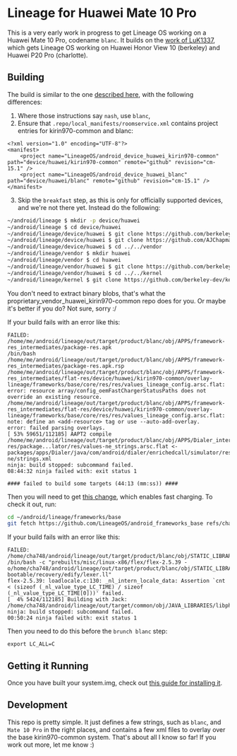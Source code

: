 # Lineage for Huawei Mate 10 Pro

This is a very early work in progress to get Lineage OS working on a Huawei
Mate 10 Pro, codename `blanc`. It builds on the [work of
LuK1337](https://forum.xda-developers.com/honor-view-10/development/rom-lineageos-15-1-t3753000),
which gets Lineage OS working on Huawei Honor View 10 (berkeley) and Huawei P20 Pro (charlotte).

## Building

The build is similar to the one [described here](https://wiki.lineageos.org/devices/nash/build), with the following differences:
1. Where those instructions say `nash`, use `blanc`,
2. Ensure that `.repo/local_manifests/roomservice.xml` contains project entries for kirin970-common and blanc:
```
<?xml version="1.0" encoding="UTF-8"?>
<manifest>
    <project name="LineageOS/android_device_huawei_kirin970-common" path="device/huawei/kirin970-common" remote="github" revision="cm-15.1" />
    <project name="LineageOS/android_device_huawei_blanc" path="device/huawei/blanc" remote="github" revision="cm-15.1" />
</manifest>
```
3. Skip the `breakfast` step, as this is only for officially supported devices, and we're not there yet. Instead do the following:
``` bash
~/android/lineage $ mkdir -p device/huawei
~/android/lineage $ cd device/huawei
~/android/lineage/device/huawei $ git clone https://github.com/berkeley-dev/android_device_huawei_kirin970-common kirin970-common
~/android/lineage/device/huawei $ git clone https://github.com/AJChapman/android_device_huawei_blanc blanc
~/android/lineage/device/huawei $ cd ../../vendor
~/android/lineage/vendor $ mkdir huawei
~/android/lineage/vendor $ cd huawei
~/android/lineage/vendor/huawei $ git clone https://github.com/berkeley-dev/proprietary_vendor_huawei_kirin970-common kirin970-common
~/android/lineage/vendor/huawei $ cd ../../kernel
~/android/lineage/kernel $ git clone https://github.com/berkeley-dev/kernel_common common
```

You don't need to extract binary blobs, that's what the
proprietary_vendor_huawei_kirin970-common repo does for you. Or maybe it's
better if you do? Not sure, sorry :/

If your build fails with an error like this:
```
FAILED: /home/me/android/lineage/out/target/product/blanc/obj/APPS/framework-res_intermediates/package-res.apk
/bin/bash /home/me/android/lineage/out/target/product/blanc/obj/APPS/framework-res_intermediates/package-res.apk.rsp
/home/me/android/lineage/out/target/product/blanc/obj/APPS/framework-res_intermediates/flat-res/device/huawei/kirin970-common/overlay-lineage/frameworks/base/core/res/res/values_lineage_config.arsc.flat: error: resource array/config_oemFastChargerStatusPaths does not override an existing resource.
/home/me/android/lineage/out/target/product/blanc/obj/APPS/framework-res_intermediates/flat-res/device/huawei/kirin970-common/overlay-lineage/frameworks/base/core/res/res/values_lineage_config.arsc.flat: note: define an <add-resource> tag or use --auto-add-overlay.
error: failed parsing overlays.
[ 53% 59651/112185] AAPT2 compile /home/me/android/lineage/out/target/product/blanc/obj/APPS/Dialer_intermediates/flat-res/package...lator/res/values-ne_strings.arsc.flat <- packages/apps/Dialer/java/com/android/dialer/enrichedcall/simulator/res/values-ne/strings.xml
ninja: build stopped: subcommand failed.
08:44:32 ninja failed with: exit status 1

#### failed to build some targets (44:13 (mm:ss)) ####
```
Then you will need to get [this
change](https://review.lineageos.org/#/c/LineageOS/android_frameworks_base/+/207583/),
which enables fast charging. To check it out, run:
```bash
cd ~/android/lineage/frameworks/base
git fetch https://github.com/LineageOS/android_frameworks_base refs/changes/83/207583/10 && git checkout FETCH_HEAD
```

If your build fails with an error like this:
```
FAILED: /home/cha748/android/lineage/out/target/product/blanc/obj/STATIC_LIBRARIES/libedify_intermediates/lexer.cpp
/bin/bash -c "prebuilts/misc/linux-x86/flex/flex-2.5.39 -o/home/cha748/android/lineage/out/target/product/blanc/obj/STATIC_LIBRARIES/libedify_intermediates/lexer.cpp bootable/recovery/edify/lexer.ll"
flex-2.5.39: loadlocale.c:130: _nl_intern_locale_data: Assertion `cnt < (sizeof (_nl_value_type_LC_TIME) / sizeof (_nl_value_type_LC_TIME[0]))' failed.
[  4% 5424/112185] Building with Jack: /home/cha748/android/lineage/out/target/common/obj/JAVA_LIBRARIES/libphonenumber_intermediates/classes.jack
ninja: build stopped: subcommand failed.
00:50:24 ninja failed with: exit status 1
```

Then you need to do this before the `brunch blanc` step:
```
export LC_ALL=C
```

## Getting it Running
Once you have built your system.img, check out [this guide for installing it](https://forum.xda-developers.com/mate-10/how-to/guide-treble-compatible-rom-t3761927).

## Development
This repo is pretty simple. It just defines a few strings, such as `blanc`, and
`Mate 10 Pro` in the right places, and contains a few xml files to overlay over
the base kirin970-common system. That's about all I know so far! If you work
out more, let me know :)

